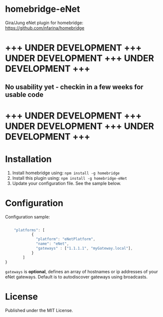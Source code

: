 # homebridge-eNet

Gira/Jung eNet plugin for homebridge: https://github.com/nfarina/homebridge

# +++ UNDER DEVELOPMENT +++ UNDER DEVELOPMENT +++ UNDER DEVELOPMENT +++
## No usability yet - checkin in a few weeks for usable code
# +++ UNDER DEVELOPMENT +++ UNDER DEVELOPMENT +++ UNDER DEVELOPMENT +++

# Installation

1. Install homebridge using: `npm install -g homebridge`
2. Install this plugin using: `npm install -g homebridge-eNet`
3. Update your configuration file. See the sample below.

# Configuration

Configuration sample:

 ```javascript

     "platforms": [
             {
               "platform": "eNetPlatform",
               "name": "eNet",
               "gateways" : ["1.1.1.1", "myGateway.local"],
             }   
         ]
 }

 ```


`gateways` is **optional**, defines an array of hostnames or ip addresses of your eNet gateways. Default is to autodiscover gateways using broadcasts.


# License

Published under the MIT License.
